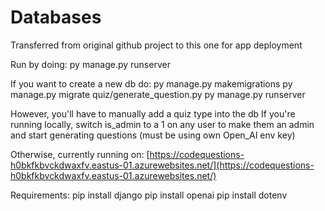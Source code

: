 # Databases

Transferred from original github project to this one for app deployment

Run by doing: py manage.py runserver

If you want to create a new db do: 
py manage.py makemigrations
py manage.py migrate
quiz/generate_question.py
py manage.py runserver

However, you'll have to manually add a quiz type into the db
If you're running locally, switch is_admin to a 1 on any user to make them an admin and start generating questions (must be using own Open_AI env key)

Otherwise, currently running on: [https://codequestions-h0bkfkbvckdwaxfv.eastus-01.azurewebsites.net/](https://codequestions-h0bkfkbvckdwaxfv.eastus-01.azurewebsites.net/)

Requirements:
pip install django
pip install openai
pip install dotenv
